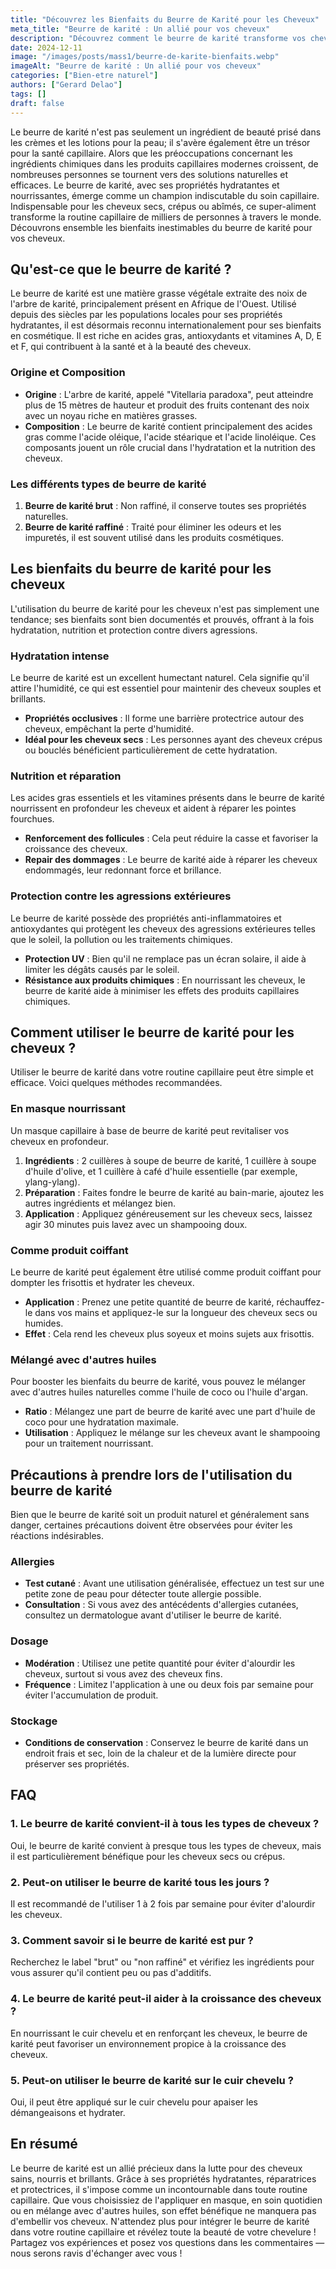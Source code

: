 ```yaml
---
title: "Découvrez les Bienfaits du Beurre de Karité pour les Cheveux"
meta_title: "Beurre de karité : Un allié pour vos cheveux"
description: "Découvrez comment le beurre de karité transforme vos cheveux avec ses propriétés nourrissantes et revitalisantes."
date: 2024-12-11
image: "/images/posts/mass1/beurre-de-karite-bienfaits.webp"
imageAlt: "Beurre de karité : Un allié pour vos cheveux"
categories: ["Bien-etre naturel"]
authors: ["Gerard Delao"]
tags: []
draft: false
---
```


Le beurre de karité n'est pas seulement un ingrédient de beauté prisé dans les crèmes et les lotions pour la peau; il s'avère également être un trésor pour la santé capillaire. Alors que les préoccupations concernant les ingrédients chimiques dans les produits capillaires modernes croissent, de nombreuses personnes se tournent vers des solutions naturelles et efficaces. Le beurre de karité, avec ses propriétés hydratantes et nourrissantes, émerge comme un champion indiscutable du soin capillaire. Indispensable pour les cheveux secs, crépus ou abîmés, ce super-aliment transforme la routine capillaire de milliers de personnes à travers le monde. Découvrons ensemble les bienfaits inestimables du beurre de karité pour vos cheveux.

## Qu'est-ce que le beurre de karité ?

Le beurre de karité est une matière grasse végétale extraite des noix de l'arbre de karité, principalement présent en Afrique de l'Ouest. Utilisé depuis des siècles par les populations locales pour ses propriétés hydratantes, il est désormais reconnu internationalement pour ses bienfaits en cosmétique. Il est riche en acides gras, antioxydants et vitamines A, D, E et F, qui contribuent à la santé et à la beauté des cheveux.

### Origine et Composition

- **Origine** : L'arbre de karité, appelé "Vitellaria paradoxa", peut atteindre plus de 15 mètres de hauteur et produit des fruits contenant des noix avec un noyau riche en matières grasses.
- **Composition** : Le beurre de karité contient principalement des acides gras comme l'acide oléique, l'acide stéarique et l'acide linoléique. Ces composants jouent un rôle crucial dans l'hydratation et la nutrition des cheveux.

### Les différents types de beurre de karité

1. **Beurre de karité brut** : Non raffiné, il conserve toutes ses propriétés naturelles.
2. **Beurre de karité raffiné** : Traité pour éliminer les odeurs et les impuretés, il est souvent utilisé dans les produits cosmétiques.

## Les bienfaits du beurre de karité pour les cheveux

L'utilisation du beurre de karité pour les cheveux n'est pas simplement une tendance; ses bienfaits sont bien documentés et prouvés, offrant à la fois hydratation, nutrition et protection contre divers agressions.

### Hydratation intense

Le beurre de karité est un excellent humectant naturel. Cela signifie qu'il attire l'humidité, ce qui est essentiel pour maintenir des cheveux souples et brillants.

- **Propriétés occlusives** : Il forme une barrière protectrice autour des cheveux, empêchant la perte d'humidité.
- **Idéal pour les cheveux secs** : Les personnes ayant des cheveux crépus ou bouclés bénéficient particulièrement de cette hydratation.

### Nutrition et réparation

Les acides gras essentiels et les vitamines présents dans le beurre de karité nourrissent en profondeur les cheveux et aident à réparer les pointes fourchues.

- **Renforcement des follicules** : Cela peut réduire la casse et favoriser la croissance des cheveux.
- **Repair des dommages** : Le beurre de karité aide à réparer les cheveux endommagés, leur redonnant force et brillance.

### Protection contre les agressions extérieures

Le beurre de karité possède des propriétés anti-inflammatoires et antioxydantes qui protègent les cheveux des agressions extérieures telles que le soleil, la pollution ou les traitements chimiques.

- **Protection UV** : Bien qu'il ne remplace pas un écran solaire, il aide à limiter les dégâts causés par le soleil.
- **Résistance aux produits chimiques** : En nourrissant les cheveux, le beurre de karité aide à minimiser les effets des produits capillaires chimiques.

## Comment utiliser le beurre de karité pour les cheveux ?

Utiliser le beurre de karité dans votre routine capillaire peut être simple et efficace. Voici quelques méthodes recommandées.

### En masque nourrissant

Un masque capillaire à base de beurre de karité peut revitaliser vos cheveux en profondeur.

1. **Ingrédients** : 2 cuillères à soupe de beurre de karité, 1 cuillère à soupe d'huile d'olive, et 1 cuillère à café d'huile essentielle (par exemple, ylang-ylang).
2. **Préparation** : Faites fondre le beurre de karité au bain-marie, ajoutez les autres ingrédients et mélangez bien.
3. **Application** : Appliquez généreusement sur les cheveux secs, laissez agir 30 minutes puis lavez avec un shampooing doux.

### Comme produit coiffant

Le beurre de karité peut également être utilisé comme produit coiffant pour dompter les frisottis et hydrater les cheveux.

- **Application** : Prenez une petite quantité de beurre de karité, réchauffez-le dans vos mains et appliquez-le sur la longueur des cheveux secs ou humides.
- **Effet** : Cela rend les cheveux plus soyeux et moins sujets aux frisottis.

### Mélangé avec d'autres huiles

Pour booster les bienfaits du beurre de karité, vous pouvez le mélanger avec d'autres huiles naturelles comme l'huile de coco ou l'huile d'argan.

- **Ratio** : Mélangez une part de beurre de karité avec une part d'huile de coco pour une hydratation maximale.
- **Utilisation** : Appliquez le mélange sur les cheveux avant le shampooing pour un traitement nourrissant.

## Précautions à prendre lors de l'utilisation du beurre de karité

Bien que le beurre de karité soit un produit naturel et généralement sans danger, certaines précautions doivent être observées pour éviter les réactions indésirables.

### Allergies

- **Test cutané** : Avant une utilisation généralisée, effectuez un test sur une petite zone de peau pour détecter toute allergie possible.
- **Consultation** : Si vous avez des antécédents d'allergies cutanées, consultez un dermatologue avant d'utiliser le beurre de karité.

### Dosage

- **Modération** : Utilisez une petite quantité pour éviter d'alourdir les cheveux, surtout si vous avez des cheveux fins.
- **Fréquence** : Limitez l'application à une ou deux fois par semaine pour éviter l'accumulation de produit.

### Stockage

- **Conditions de conservation** : Conservez le beurre de karité dans un endroit frais et sec, loin de la chaleur et de la lumière directe pour préserver ses propriétés.

## FAQ

### 1. Le beurre de karité convient-il à tous les types de cheveux ?

Oui, le beurre de karité convient à presque tous les types de cheveux, mais il est particulièrement bénéfique pour les cheveux secs ou crépus.

### 2. Peut-on utiliser le beurre de karité tous les jours ?

Il est recommandé de l'utiliser 1 à 2 fois par semaine pour éviter d'alourdir les cheveux.

### 3. Comment savoir si le beurre de karité est pur ?

Recherchez le label "brut" ou "non raffiné" et vérifiez les ingrédients pour vous assurer qu'il contient peu ou pas d'additifs.

### 4. Le beurre de karité peut-il aider à la croissance des cheveux ?

En nourrissant le cuir chevelu et en renforçant les cheveux, le beurre de karité peut favoriser un environnement propice à la croissance des cheveux.

### 5. Peut-on utiliser le beurre de karité sur le cuir chevelu ?

Oui, il peut être appliqué sur le cuir chevelu pour apaiser les démangeaisons et hydrater.

## En résumé

Le beurre de karité est un allié précieux dans la lutte pour des cheveux sains, nourris et brillants. Grâce à ses propriétés hydratantes, réparatrices et protectrices, il s'impose comme un incontournable dans toute routine capillaire. Que vous choisissiez de l'appliquer en masque, en soin quotidien ou en mélange avec d'autres huiles, son effet bénéfique ne manquera pas d'embellir vos cheveux. N'attendez plus pour intégrer le beurre de karité dans votre routine capillaire et révélez toute la beauté de votre chevelure ! Partagez vos expériences et posez vos questions dans les commentaires — nous serons ravis d'échanger avec vous !

